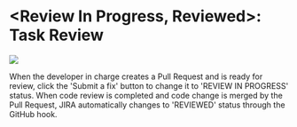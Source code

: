 # &lt;Review In Progress, Reviewed&gt;: Task Review

![](https://lh6.googleusercontent.com/yWgAFGkDbFWRtBL0pK8JjMUeYIkeyXDLi4JObxmLsrC9j-rsWelg0MENvFznxaGR0CNL4w8gQrYstznrXtyN8dteBt7pyOozPl1SikAmI-U8niuaRx_vP09tqHyIUAIf4kPFJpP-)

When the developer in charge creates a Pull Request and is ready for review, click the 'Submit a fix' button to change it to 'REVIEW IN PROGRESS' status. When code review is completed and code change is merged by the Pull Request, JIRA automatically changes to 'REVIEWED' status through the GitHub hook.

